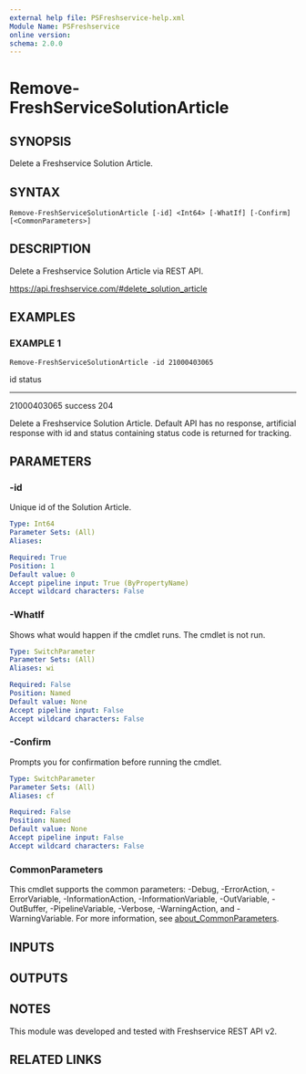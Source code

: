 ```yaml
---
external help file: PSFreshservice-help.xml
Module Name: PSFreshservice
online version:
schema: 2.0.0
---
```


# Remove-FreshServiceSolutionArticle

## SYNOPSIS
Delete a Freshservice Solution Article.

## SYNTAX

```
Remove-FreshServiceSolutionArticle [-id] <Int64> [-WhatIf] [-Confirm] [<CommonParameters>]
```

## DESCRIPTION
Delete a Freshservice Solution Article via REST API.

https://api.freshservice.com/#delete_solution_article

## EXAMPLES

### EXAMPLE 1
```
Remove-FreshServiceSolutionArticle -id 21000403065
```

id status
-- ------
21000403065 success 204

Delete a Freshservice Solution Article.
Default API has no response, artificial response with id and
status containing status code is returned for tracking.

## PARAMETERS

### -id
Unique id of the Solution Article.

```yaml
Type: Int64
Parameter Sets: (All)
Aliases:

Required: True
Position: 1
Default value: 0
Accept pipeline input: True (ByPropertyName)
Accept wildcard characters: False
```

### -WhatIf
Shows what would happen if the cmdlet runs.
The cmdlet is not run.

```yaml
Type: SwitchParameter
Parameter Sets: (All)
Aliases: wi

Required: False
Position: Named
Default value: None
Accept pipeline input: False
Accept wildcard characters: False
```

### -Confirm
Prompts you for confirmation before running the cmdlet.

```yaml
Type: SwitchParameter
Parameter Sets: (All)
Aliases: cf

Required: False
Position: Named
Default value: None
Accept pipeline input: False
Accept wildcard characters: False
```

### CommonParameters
This cmdlet supports the common parameters: -Debug, -ErrorAction, -ErrorVariable, -InformationAction, -InformationVariable, -OutVariable, -OutBuffer, -PipelineVariable, -Verbose, -WarningAction, and -WarningVariable. For more information, see [about_CommonParameters](http://go.microsoft.com/fwlink/?LinkID=113216).

## INPUTS

## OUTPUTS

## NOTES
This module was developed and tested with Freshservice REST API v2.

## RELATED LINKS
